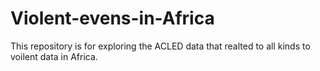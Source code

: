 # Violent-evens-in-Africa
This repository is for exploring the ACLED data that realted to all kinds to voilent data in Africa.
